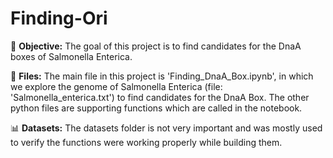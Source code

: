 # Finding-Ori

🎯 **Objective:** The goal of this project is to find candidates for the DnaA boxes of Salmonella Enterica. 

📁 **Files:** The main file in this project is 'Finding_DnaA_Box.ipynb', in which we explore the genome of Salmonella Enterica (file: 'Salmonella_enterica.txt') to find
candidates for the DnaA Box. The other python files are supporting functions which are called in the notebook.

📊 **Datasets:** The datasets folder is not very important and was mostly used to verify the functions were working properly while building them. 
